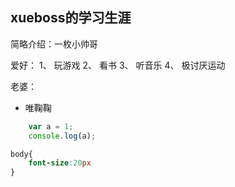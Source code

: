 ## xueboss的学习生涯

简略介绍：一枚小帅哥

爱好：
1、 玩游戏
2、 看书
3、 听音乐 
4、 极讨厌运动

老婆：
* 唯鞠鞠

```javascript
    var a = 1;
    console.log(a);
```
```css
body{
    font-size:20px
}
```
